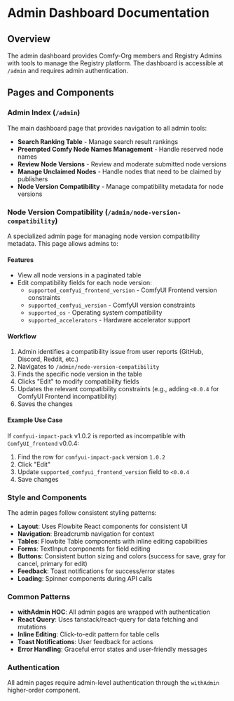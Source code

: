 # Admin Dashboard Documentation

## Overview

The admin dashboard provides Comfy-Org members and Registry Admins with tools to manage the Registry platform. The dashboard is accessible at `/admin` and requires admin authentication.

## Pages and Components

### Admin Index (`/admin`)
The main dashboard page that provides navigation to all admin tools:
- **Search Ranking Table** - Manage search result rankings
- **Preempted Comfy Node Names Management** - Handle reserved node names
- **Review Node Versions** - Review and moderate submitted node versions
- **Manage Unclaimed Nodes** - Handle nodes that need to be claimed by publishers
- **Node Version Compatibility** - Manage compatibility metadata for node versions

### Node Version Compatibility (`/admin/node-version-compatibility`)
A specialized admin page for managing node version compatibility metadata. This page allows admins to:

#### Features
- View all node versions in a paginated table
- Edit compatibility fields for each node version:
  - `supported_comfyui_frontend_version` - ComfyUI Frontend version constraints
  - `supported_comfyui_version` - ComfyUI version constraints
  - `supported_os` - Operating system compatibility
  - `supported_accelerators` - Hardware accelerator support

#### Workflow
1. Admin identifies a compatibility issue from user reports (GitHub, Discord, Reddit, etc.)
2. Navigates to `/admin/node-version-compatibility`
3. Finds the specific node version in the table
4. Clicks "Edit" to modify compatibility fields
5. Updates the relevant compatibility constraints (e.g., adding `<0.0.4` for ComfyUI Frontend incompatibility)
6. Saves the changes

#### Example Use Case
If `comfyui-impact-pack` v1.0.2 is reported as incompatible with `ComfyUI_frontend` v0.0.4:
1. Find the row for `comfyui-impact-pack` version `1.0.2`
2. Click "Edit"
3. Update `supported_comfyui_frontend_version` field to `<0.0.4`
4. Save changes

### Style and Components
The admin pages follow consistent styling patterns:
- **Layout**: Uses Flowbite React components for consistent UI
- **Navigation**: Breadcrumb navigation for context
- **Tables**: Flowbite Table components with inline editing capabilities
- **Forms**: TextInput components for field editing
- **Buttons**: Consistent button sizing and colors (success for save, gray for cancel, primary for edit)
- **Feedback**: Toast notifications for success/error states
- **Loading**: Spinner components during API calls

### Common Patterns
- **withAdmin HOC**: All admin pages are wrapped with authentication
- **React Query**: Uses tanstack/react-query for data fetching and mutations
- **Inline Editing**: Click-to-edit pattern for table cells
- **Toast Notifications**: User feedback for actions
- **Error Handling**: Graceful error states and user-friendly messages

### Authentication
All admin pages require admin-level authentication through the `withAdmin` higher-order component.
